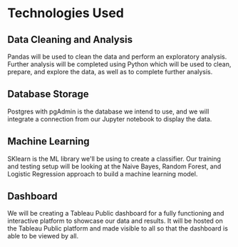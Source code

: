 # Technologies Used
## Data Cleaning and Analysis
Pandas will be used to clean the data and perform an exploratory analysis. Further analysis will be completed using Python which will be used to clean, prepare, and explore the data, as well as to complete further analysis.

## Database Storage
Postgres with pgAdmin is the database we intend to use, and we will integrate a connection from our Jupyter notebook to display the data. 

## Machine Learning
SKlearn is the ML library we'll be using to create a classifier. Our training and testing setup will be looking at the Naive Bayes, Random Forest, and Logistic Regression approach to build a machine learning model. 

## Dashboard
We will be creating a Tableau Public dashboard for a fully functioning and interactive platform to showcase our data and results. It will be hosted on the Tableau Public platform and made visible to all so that the dashboard is able to be viewed by all.
